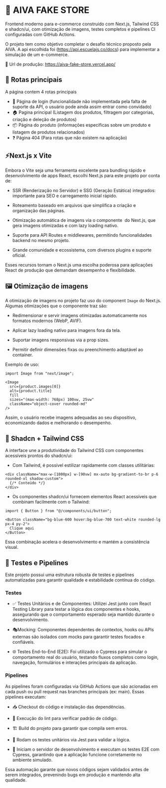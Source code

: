 
# 🛒 AIVA FAKE STORE

Frontend moderno para e-commerce construído com Next.js, Tailwind CSS e shadcn/ui, com otimização de imagens, testes completos e pipelines CI configuradas com GitHub Actions.

O projeto tem como objetivo completar o desafio técnico proposto pela AIVA.
A api escolhida foi (https://api.escuelajs.co/docs) para implementar a simulação de um e-commerce.

🔗 Url de produção: https://aiva-fake-store.vercel.app/

## 🚀 Rotas principais 
A página contem 4 rotas principais

- 🔐 Página de login 
    (funcionalidade não implementada pela falta de suporte da API, o usuário pode ainda assim entrar como convidado)
- 🏠 Pagina principal 
    (Listagem dos produtos, filtragem por categorias, criação e deleção de produtos)
- 📦 Página do produto 
    (informações específicas sobre um produto e listagem de produtos relacionados)
- ❓ Página 404 
    (Para rotas que não existem na aplicação)

## ⚡Next.js x Vite

Embora o Vite seja uma ferramenta excelente para bundling rápido e desenvolvimento de apps React, escolhi Next.js para este projeto por conta de:

- SSR (Renderização no Servidor) e SSG (Geração Estática) integrados: importante para SEO e carregamento inicial rápido.

- Roteamento baseado em arquivos que simplifica a criação e organização das páginas.

- Otimização automática de imagens via o componente <Image /> do Next.js, que gera imagens otimizadas e com lazy loading nativo.

- Suporte para API Routes e middlewares, permitindo funcionalidades backend no mesmo projeto.

- Grande comunidade e ecossistema, com diversos plugins e suporte oficial.

Esses recursos tornam o Next.js uma escolha poderosa para aplicações React de produção que demandam desempenho e flexibilidade.

## 🖼️ Otimização de imagens

A otimização de imagens no projeto faz uso do component `Image` do Next.js. Algumas otimizações que o componente traz são:

- Redimensionar e servir imagens otimizadas automaticamente nos formatos modernos (WebP, AVIF).

- Aplicar lazy loading nativo para imagens fora da tela.

- Suportar imagens responsivas via a prop sizes.

- Permitir definir dimensões fixas ou preenchimento adaptável ao container.

Exemplo de uso:

```
import Image from "next/image";

<Image
  src={product.images[0]}
  alt={product.title}
  fill
  sizes="(max-width: 768px) 100vw, 25vw"
  className="object-cover rounded-md"
/>
```

Assim, o usuário recebe imagens adequadas ao seu dispositivo, economizando dados e melhorando o desempenho.

## 🎨 Shadcn + Tailwind CSS

A interface une a produtividade do Tailwind CSS com componentes acessíveis prontos do shadcn/ui:

- Com Tailwind, é possível estilizar rapidamente com classes utilitárias:

```
<div className="max-w-[1800px] w-[90vw] mx-auto bg-gradient-to-br p-6 rounded-xl shadow-custom">
  {/* Conteúdo */}
</div>
```

- Os componentes shadcn/ui fornecem elementos React acessíveis que combinam facilmente com o Tailwind:

```
import { Button } from "@/components/ui/button";

<Button className="bg-blue-600 hover:bg-blue-700 text-white rounded-lg px-4 py-2">
  Clique aqui
</Button>
```

Essa combinação acelera o desenvolvimento e mantém a consistência visual.

## 🧪 Testes e Pipelines

Este projeto possui uma estrutura robusta de testes e pipelines automatizadas para garantir qualidade e estabilidade contínua do código.

### Testes
- ✅ Testes Unitários e de Componentes: Utilizei Jest junto com React Testing Library para testar a lógica dos componentes e hooks, assegurando que o comportamento esperado seja mantido durante o desenvolvimento.
  
- 🎭Mocking: Componentes dependentes de contextos, hooks ou APIs externas são isolados com mocks para garantir testes focados e confiáveis.
  
- 🌐 Testes End-to-End (E2E): Foi utilizado o Cypress para simular o comportamento real do usuário, testando fluxos completos como login, navegação, formulários e interações principais da aplicação.

### Pipelines
As pipelines foram configuradas via GitHub Actions que são acionadas em cada push ou pull request nas branches principais (ex: main). Essas pipelines executam:

- 📥 Checkout do código e instalação das dependências.

- 🧹 Execução do lint para verificar padrão de código.

- 🏗️ Build do projeto para garantir que compila sem erros.

- 🧪 Rodam os testes unitários via Jest para validar a lógica.

- 🚀 Iniciam o servidor de desenvolvimento e executam os testes E2E com Cypress, garantindo que a aplicação funcione corretamente no ambiente simulado.

Essa automação garante que novos códigos sejam validados antes de serem integrados, prevenindo bugs em produção e mantendo alta qualidade.
